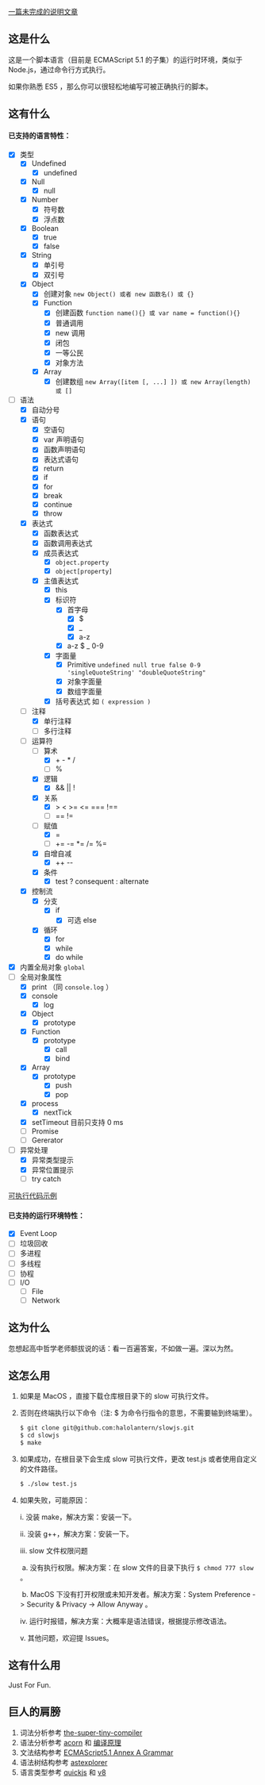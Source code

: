 [一篇未完成的说明文章](https://github.com/halolantern/blog/blob/main/%E8%8A%B1%E4%BA%86%E5%8D%81%E5%A4%A9%E6%97%B6%E9%97%B4%EF%BC%8C%E5%86%99%E4%BA%86%E4%B8%80%E9%97%A8%E8%A7%A3%E9%87%8A%E5%9E%8B%E8%AF%AD%E8%A8%80.md)

## 这是什么

这是一个脚本语言（目前是 ECMAScript 5.1 的子集）的运行时环境，类似于 Node.js，通过命令行方式执行。

如果你熟悉 ES5 ，那么你可以很轻松地编写可被正确执行的脚本。

## 这有什么

#### 已支持的语言特性：

- [x] 类型
  - [x] Undefined
    - [x] undefined
  - [x] Null
    - [x] null
  - [x] Number
    - [x] 符号数
    - [x] 浮点数
  - [x] Boolean
    - [x] true
    - [x] false
  - [x] String
    - [x] 单引号
    - [x] 双引号
  - [x] Object
    - [x] 创建对象 `new Object() 或者 new 函数名() 或 {}` 
    - [x] Function
      - [x] 创建函数  `function name(){} 或 var name = function(){}`
      - [x] 普通调用
      - [x] new 调用
      - [x] 闭包
      - [x] 一等公民
      - [x] 对象方法
    - [x] Array
      - [x] 创建数组 `new Array([item [, ...] ]) 或 new Array(length) 或 []`
- [ ] 语法
  - [x] 自动分号
  - [x] 语句
    - [x] 空语句
    - [x] var 声明语句
    - [x] 函数声明语句
    - [x] 表达式语句
    - [x] return
    - [x] if
    - [x] for
    - [x] break
    - [x] continue
    - [x] throw
  - [x] 表达式
    - [x] 函数表达式
    - [x] 函数调用表达式
    - [x] 成员表达式
      - [x] `object.property`
      - [x] `object[property]`
    - [x] 主值表达式
      - [x] this
      - [x] 标识符
        - [x] 首字母
          - [x] $
          - [x] _
          - [x] a-z
        - [x] a-z $ _ 0-9
      - [x] 字面量
        - [x] Primitive `undefined null true false 0-9 'singleQuoteString' "doubleQuoteString"`
        - [x] 对象字面量
        - [x] 数组字面量
      - [x] 括号表达式 如 `( expression )`
  - [ ] 注释
    - [x] 单行注释
    - [ ] 多行注释
  - [ ] 运算符
    - [ ] 算术
      - [x] \+ \- \* /
      - [ ] %
    - [x] 逻辑
      - [x] && || !
    - [x] 关系
      - [x] \>  \< \>=  \<= === !==
      - [ ] == !=
    - [ ] 赋值
      - [x] =
      - [ ] += -= *= /= %=
    - [x] 自增自减
      - [x] ++ --
    - [x] 条件
      - [x] test ? consequent : alternate
  - [x] 控制流
    - [x] 分支
      - [x] if
        - [x] 可选 else
    - [x] 循环
      - [x] for
      - [x] while
      - [x] do while
- [x] 内置全局对象 `global`
- [ ] 全局对象属性
  - [x] print （同 `console.log` ）
  - [x] console
    - [x] log
  - [x] Object
    - [x] prototype
  - [x] Function
    - [x] prototype
      - [x] call
      - [x] bind
  - [x] Array
    - [x] prototype
      - [x] push
      - [x] pop
  - [x] process
    - [x] nextTick
  - [x] setTimeout 目前只支持 0 ms
  - [ ] Promise
  - [ ] Gererator
- [ ] 异常处理
  - [x] 异常类型提示
  - [x] 异常位置提示
  - [ ] try catch

[可执行代码示例](https://github.com/halolantern/slowjs/blob/main/test.js)

#### 已支持的运行环境特性：

- [x] Event Loop
- [ ] 垃圾回收
- [ ] 多进程
- [ ] 多线程
- [ ] 协程
- [ ] I/O
  - [ ] File
  - [ ] Network

## 这为什么

忽想起高中哲学老师额拔说的话：看一百遍答案，不如做一遍。深以为然。

## 这怎么用

1. 如果是 MacOS ，直接下载仓库根目录下的 slow 可执行文件。

2. 否则在终端执行以下命令（注: $ 为命令行指令的意思，不需要输到终端里）。

   ```bash
   $ git clone git@github.com:halolantern/slowjs.git
   $ cd slowjs
   $ make
   ```

3. 如果成功，在根目录下会生成 slow 可执行文件，更改 test.js 或者使用自定义的文件路径。

   ```bash
   $ ./slow test.js
   ```

4. 如果失败，可能原因：

   i. 没装 make，解决方案：安装一下。

   ii. 没装 g++，解决方案：安装一下。

   iii. slow 文件权限问题

   ​        a. 没有执行权限。解决方案：在 slow 文件的目录下执行 `$ chmod 777 slow` 。

   ​        b. MacOS 下没有打开权限或未知开发者。解决方案：System Preference -> Security & Privacy -> Allow Anyway 。

   iv. 运行时报错，解决方案：大概率是语法错误，根据提示修改语法。

   v. 其他问题，欢迎提 Issues。

## 这有什么用

Just For Fun.

## 巨人的肩膀

1. 词法分析参考 [the-super-tiny-compiler](https://github.com/jamiebuilds/the-super-tiny-compiler)
2. 语法分析参考 [acorn](https://github.com/acornjs/acorn) 和 [编译原理](https://book.douban.com/subject/3296317/)
3. 文法结构参考 [ECMAScript5.1 Annex A Grammar](https://262.ecma-international.org/5.1/#sec-A)
4. 语法树结构参考  [astexplorer](https://astexplorer.net/)
5. 语言类型参考 [quickjs](https://github.com/bellard/quickjs/blob/b5e62895c619d4ffc75c9d822c8d85f1ece77e5b/quickjs.h#L67) 和 [v8](https://github.com/v8/v8/blob/ed73693de815988a27ead2216acd7ab9955d9e92/include/v8.h#L2699)
